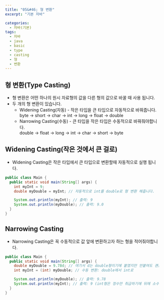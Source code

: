 ```yaml
---
title: "05&#46; 형 변환"
excerpt: "기본 자바"

categories:
  - 자바(기본)
tags:
  - 자바
  - java
  - basic
  - type
  - casting
  - 형
  - 변환
---
```


## 형 변환(Type Casting)
- 형 변환은 어떤 하나의 원시 자료형의 값을 다른 형의 값으로 바꿀 때 사용 됩니다.
- 두 개의 형 변환이 있습니다.
  - Widening Casting(자동) - 작은 타입을 큰 타입으로 자동적으로 바꿔줍니다.  
  byte -> short -> char -> int -> long -> float -> double
  - Narrowing Casting(수동) - 큰 타입을 작은 타입은 수동적으로 바꿔줘야합니다.  
  double -> float -> long -> int -> char -> short -> byte

## Widening Casting(작은 것에서 큰 걸로)
- Widening Casting은 작은 타입에서 큰 타입으로 변환할때 자동적으로 실행 됩니다.
```java
public class Main {
  public static void main(String[] args) {
    int myInt = 9;
    double myDouble = myInt; // 자동적으로 int를 double로 형 변환 해줍니다.

    System.out.println(myInt); // 출력: 9
    System.out.println(myDouble); // 출력: 9.0
  }
}
```

## Narrowing Casting
- Narrowing Casting은 꼭 수동적으로 값 앞에 변환하고자 하는 형을 적어줘야합니다.
```java
public class Main {
  public static void main(String[] args) {
    double myDouble = 9.78d; // 여기서 d는 double형이기에 붙였지만 안붙여도 괜찮습니다.
    int myInt = (int) myDouble; // 수동 변환: double에서 int로

    System.out.println(myDouble); // 출력: 9.78
    System.out.println(myInt); // 출력: 9 (int형은 정수만 취급하기에 뒤에 소수점은 사라집니다.)
  }
}
```
